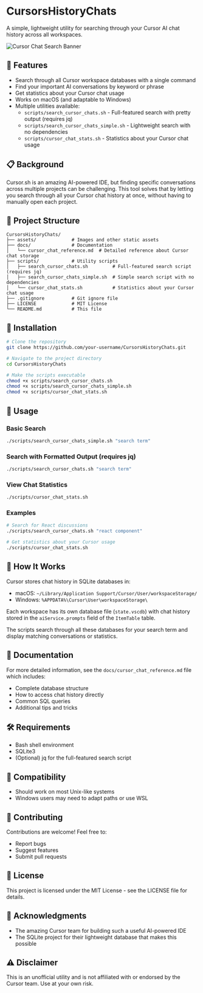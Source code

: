 # CursorsHistoryChats

A simple, lightweight utility for searching through your Cursor AI chat history across all workspaces.

![Cursor Chat Search Banner](https://raw.githubusercontent.com/otreci4sgelt0nas/CursorsHistoryChats/main/assets/banner.png)

## 🌟 Features

- Search through all Cursor workspace databases with a single command
- Find your important AI conversations by keyword or phrase
- Get statistics about your Cursor chat usage
- Works on macOS (and adaptable to Windows)
- Multiple utilities available:
  - `scripts/search_cursor_chats.sh` - Full-featured search with pretty output (requires jq)
  - `scripts/search_cursor_chats_simple.sh` - Lightweight search with no dependencies
  - `scripts/cursor_chat_stats.sh` - Statistics about your Cursor chat usage

## 📋 Background

Cursor.sh is an amazing AI-powered IDE, but finding specific conversations across multiple projects can be challenging. This tool solves that by letting you search through all your Cursor chat history at once, without having to manually open each project.

## 📁 Project Structure

```
CursorsHistoryChats/
├── assets/             # Images and other static assets
├── docs/               # Documentation
│   └── cursor_chat_reference.md  # Detailed reference about Cursor chat storage
├── scripts/            # Utility scripts
│   ├── search_cursor_chats.sh         # Full-featured search script (requires jq)
│   ├── search_cursor_chats_simple.sh  # Simple search script with no dependencies
│   └── cursor_chat_stats.sh           # Statistics about your Cursor chat usage
├── .gitignore          # Git ignore file
├── LICENSE             # MIT License
└── README.md           # This file
```

## 🔧 Installation

```bash
# Clone the repository
git clone https://github.com/your-username/CursorsHistoryChats.git

# Navigate to the project directory
cd CursorsHistoryChats

# Make the scripts executable
chmod +x scripts/search_cursor_chats.sh
chmod +x scripts/search_cursor_chats_simple.sh
chmod +x scripts/cursor_chat_stats.sh
```

## 🚀 Usage

### Basic Search

```bash
./scripts/search_cursor_chats_simple.sh "search term"
```

### Search with Formatted Output (requires jq)

```bash
./scripts/search_cursor_chats.sh "search term"
```

### View Chat Statistics

```bash
./scripts/cursor_chat_stats.sh
```

### Examples

```bash
# Search for React discussions
./scripts/search_cursor_chats.sh "react component"

# Get statistics about your Cursor usage
./scripts/cursor_chat_stats.sh
```

## 📖 How It Works

Cursor stores chat history in SQLite databases in:
- macOS: `~/Library/Application Support/Cursor/User/workspaceStorage/`
- Windows: `%APPDATA%\Cursor\User\workspaceStorage\`

Each workspace has its own database file (`state.vscdb`) with chat history stored in the `aiService.prompts` field of the `ItemTable` table.

The scripts search through all these databases for your search term and display matching conversations or statistics.

## 📝 Documentation

For more detailed information, see the `docs/cursor_chat_reference.md` file which includes:
- Complete database structure
- How to access chat history directly
- Common SQL queries
- Additional tips and tricks

## 🛠️ Requirements

- Bash shell environment
- SQLite3
- (Optional) jq for the full-featured search script

## 🔄 Compatibility

- Should work on most Unix-like systems
- Windows users may need to adapt paths or use WSL

## 🤝 Contributing

Contributions are welcome! Feel free to:
- Report bugs
- Suggest features
- Submit pull requests

## 📄 License

This project is licensed under the MIT License - see the LICENSE file for details.

## 🙏 Acknowledgments

- The amazing Cursor team for building such a useful AI-powered IDE
- The SQLite project for their lightweight database that makes this possible

## ⚠️ Disclaimer

This is an unofficial utility and is not affiliated with or endorsed by the Cursor team. Use at your own risk. 